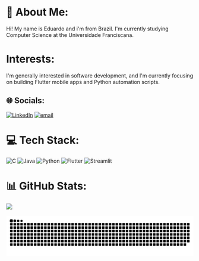 # 💫 About Me:
Hi! My name is Eduardo and i'm from Brazil. I'm currently studying Computer Science at the Universidade Franciscana.

# Interests:
I'm generally interested in software development, and I'm currently focusing on building Flutter mobile apps and Python automation scripts.

## 🌐 Socials:
[![LinkedIn](https://img.shields.io/badge/LinkedIn-%230077B5.svg?logo=linkedin&logoColor=white)](https://linkedin.com/in/eduardo-oliveira-da-fontoura-923560214) [![email](https://img.shields.io/badge/Email-D14836?logo=gmail&logoColor=white)](mailto:eduardoolvfont.01@gmail.com) 

# 💻 Tech Stack:
![C](https://img.shields.io/badge/c-%2300599C.svg?style=for-the-badge&logo=c&logoColor=white) ![Java](https://img.shields.io/badge/java-%23ED8B00.svg?style=for-the-badge&logo=openjdk&logoColor=white) ![Python](https://img.shields.io/badge/python-3670A0?style=for-the-badge&logo=python&logoColor=ffdd54) ![Flutter](https://img.shields.io/badge/Flutter-%2302569B.svg?style=for-the-badge&logo=Flutter&logoColor=white) ![Streamlit](https://img.shields.io/badge/Streamlit-%23FE4B4B.svg?style=for-the-badge&logo=streamlit&logoColor=white)
# 📊 GitHub Stats:
![](https://github-readme-stats.vercel.app/api?username=edusmrs&theme=dark&hide_border=true&include_all_commits=true&count_private=false)<br/>


![snake gif](https://github.com/edusmrs/edusmrs/blob/output/github-snake-dark.svg)
<!-- Proudly created with GPRM ( https://gprm.itsvg.in ) -->
